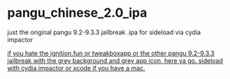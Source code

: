 # pangu_chinese_2.0_ipa
just the original pangu 9.2-9.3.3 jailbreak .ipa for sideload via cydia impactor

<a href="cydiaimpactor.com">

if you hate the ignition.fun or tweakboxapp or the other pangu 9.2-9.3.3 jailbreak with the grey background and grey app icon, here ya go. sideload with cydia impactor or xcode if you have a mac.
